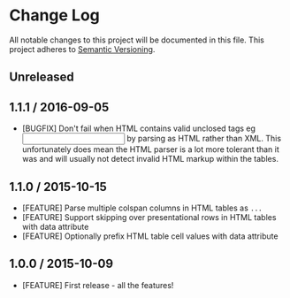 # Change Log
All notable changes to this project will be documented in this file.
This project adheres to [Semantic Versioning](http://semver.org/).

## Unreleased

## 1.1.1 / 2016-09-05

* [BUGFIX]  Don't fail when HTML contains valid unclosed tags eg <input>
  by parsing as HTML rather than XML. This unfortunately does mean the 
  HTML parser is a lot more tolerant than it was and will usually not
  detect invalid HTML markup within the tables.

## 1.1.0 / 2015-10-15

* [FEATURE] Parse multiple colspan columns in HTML tables as `...`
* [FEATURE] Support skipping over presentational rows in HTML tables with data attribute
* [FEATURE] Optionally prefix HTML table cell values with data attribute

## 1.0.0 / 2015-10-09

* [FEATURE] First release - all the features!
